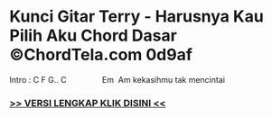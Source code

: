
 # Kunci Gitar Terry - Harusnya Kau Pilih Aku Chord Dasar ©ChordTela.com 0d9af


Intro : C F G.. C                Em  Am kekasihmu tak mencintai

###  <a href="https://shortlighzx.web.app?sq=Kunci Gitar Terry - Harusnya Kau Pilih Aku Chord Dasar ©ChordTela.com"> >> VERSI LENGKAP KLIK DISINI << </a>
